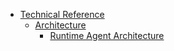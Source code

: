 <!-- markdown-link-check-disable -->
* [Technical Reference](/05-technical-reference/README.md)
  * [Architecture](/05-technical-reference/00-architecture/README.md)
    * [Runtime Agent Architecture](/05-technical-reference/00-architecture/ra-01-runtime-agent-workflow.md)
<!-- markdown-link-check-enable -->
